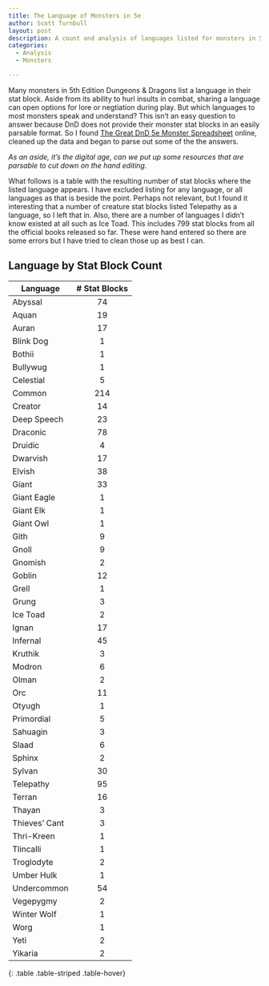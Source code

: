 ```yaml
---
title: The Language of Monsters in 5e
author: Scott Turnbull
layout: post
description: A count and analysis of languages listed for monsters in 5th edition statblocks.
categories:
  - Analysis
  - Monsters

---
```

Many monsters in 5th Edition Dungeons & Dragons list a language in their stat block. Aside from its ability to hurl insults in combat, sharing a language can open options for lore or negtiation during play. But which languages to most monsters speak and understand? This isn&#8217;t an easy question to answer because DnD does not provide their monster stat blocks in an easily parsable format. So I found <a href="https://www.reddit.com/r/UnearthedArcana/comments/8zvr6s/the_great_dd5e_monster_spreadsheet/" target="_blank" rel="noreferrer noopener">The Great DnD 5e Monster Spreadsheet</a> online, cleaned up the data and began to parse out some of the the answers.

_As an aside, it&#8217;s the digital age, can we put up some resources that are parsable to cut down on the hand editing._

What follows is a table with the resulting number of stat blocks where the listed language appears. I have excluded listing for any language, or all languages as that is beside the point. Perhaps not relevant, but I found it interesting that a number of creature stat blocks listed Telepathy as a language, so I left that in. Also, there are a number of languages I didn&#8217;t know existed at all such as Ice Toad. This includes 799 stat blocks from all the official books released so far. These were hand entered so there are some errors but I have tried to clean those up as best I can.

## Language by Stat Block Count

|Language|# Stat Blocks|
|--- |:-: |
|Abyssal|74|
|Aquan|19|
|Auran|17|
|Blink Dog|1|
|Bothii|1|
|Bullywug|1|
|Celestial|5|
|Common|214|
|Creator|14|
|Deep Speech|23|
|Draconic|78|
|Druidic|4|
|Dwarvish|17|
|Elvish|38|
|Giant|33|
|Giant Eagle|1|
|Giant Elk|1|
|Giant Owl|1|
|Gith|9|
|Gnoll|9|
|Gnomish|2|
|Goblin|12|
|Grell|1|
|Grung|3|
|Ice Toad|2|
|Ignan|17|
|Infernal|45|
|Kruthik|3|
|Modron|6|
|Olman|2|
|Orc|11|
|Otyugh|1|
|Primordial|5|
|Sahuagin|3|
|Slaad|6|
|Sphinx|2|
|Sylvan|30|
|Telepathy|95|
|Terran|16|
|Thayan|3|
|Thieves’ Cant|3|
|Thri-Kreen|1|
|Tlincalli|1|
|Troglodyte|2|
|Umber Hulk|1|
|Undercommon|54|
|Vegepygmy|2|
|Winter Wolf|1|
|Worg|1|
|Yeti|2|
|Yikaria|2|
{: .table .table-striped .table-hover}